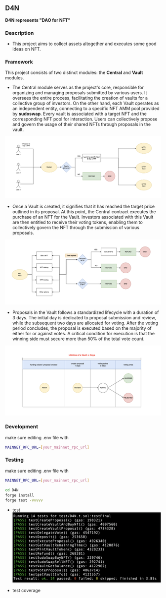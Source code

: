 ## D4N

**D4N represents "DAO for NFT"**

### Description
- This project aims to collect assets altogether and executes some good ideas on NFT.

### Framework
This project consists of two distinct modules: the **Central** and **Vault** modules.
- The Central module serves as the project's core, responsible for organizing and managing proposals submitted by various users. It oversees the entire process, facilitating the creation of vaults for a collective group of investors. On the other hand, each Vault operates as an independent entity, connecting to a specific NFT AMM pool provided by **sudoswap**. Every vault is associated with a target NFT and the corresponding NFT pool for interaction. Users can collectively propose and govern the usage of their shared NFTs through proposals in the vault.

![workflow](./img/workflow.png)

- Once a Vault is created, it signifies that it has reached the target price outlined in its proposal. At this point, the Central contract executes the purchase of an NFT for the Vault. Investors associated with this Vault are then entitled to receive their voting tokens, enabling them to collectively govern the NFT through the submission of various proposals.

![vault](./img/vault.png)

- Proposals in the Vault follows a standardized lifecycle with a duration of 3 days. The initial day is dedicated to proposal submission and review, while the subsequent two days are allocated for voting. After the voting period concludes, the proposal is executed based on the majority of either for or against votes. A critical condition for execution is that the winning side must secure more than 50% of the total vote count.

![timeline](./img/timeline.png)

### Development
make sure editing .env file with
```sh
MAINNET_RPC_URL=[your_mainnet_rpc_url]
```

### Testing
make sure editing .env file with
```sh
MAINNET_RPC_URL=[your_mainnet_rpc_url]
```
```sh
cd D4N
forge install
forge test -vvvvv
```

- test
![test](./img/test.png) 

- test coverage
